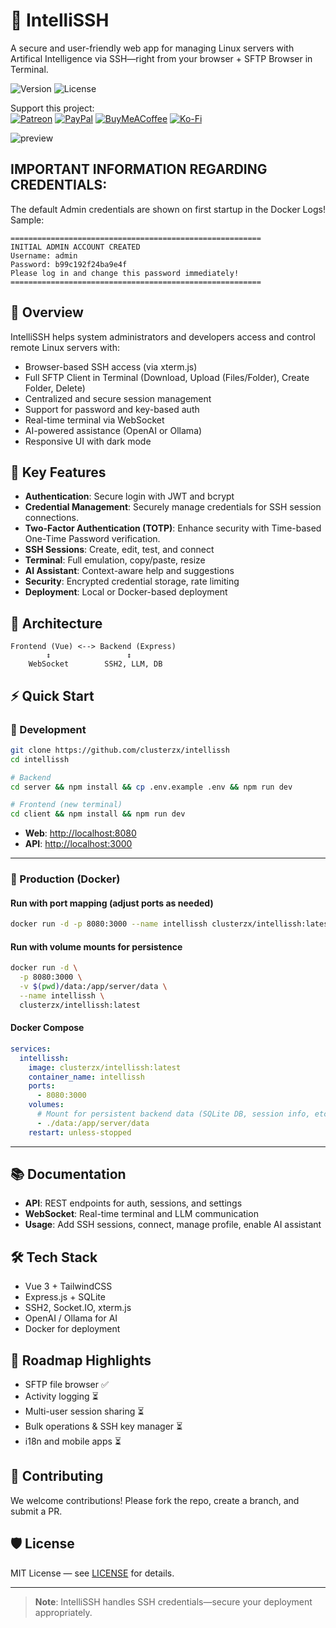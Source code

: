 # 📡 IntelliSSH

A secure and user-friendly web app for managing Linux servers with Artifical Intelligence via SSH—right from your browser + SFTP Browser in Terminal.

![Version](https://img.shields.io/badge/version-1.2.0-blue)
![License](https://img.shields.io/badge/license-MIT-blue)

Support this project:<br>
[![Patreon](https://img.shields.io/badge/Patreon-F96854?style=for-the-badge&logo=patreon&logoColor=white)](https://www.patreon.com/c/clusterzx)
[![PayPal](https://img.shields.io/badge/PayPal-00457C?style=for-the-badge&logo=paypal&logoColor=white)](https://www.paypal.com/paypalme/bech0r)
[![BuyMeACoffee](https://img.shields.io/badge/Buy%20Me%20a%20Coffee-ffdd00?style=for-the-badge&logo=buy-me-a-coffee&logoColor=black)](https://www.buymeacoffee.com/clusterzx)
[![Ko-Fi](https://img.shields.io/badge/Ko--fi-F16061?style=for-the-badge&logo=ko-fi&logoColor=white)](https://ko-fi.com/clusterzx)

![preview](https://github.com/clusterzx/intellissh/blob/master/preview.gif)

## IMPORTANT INFORMATION REGARDING CREDENTIALS:
The default Admin credentials are shown on first startup in the Docker Logs!
Sample:
```
========================================================
INITIAL ADMIN ACCOUNT CREATED
Username: admin
Password: b99c192f24ba9e4f
Please log in and change this password immediately!
========================================================
```

## 🚀 Overview

IntelliSSH helps system administrators and developers access and control remote Linux servers with:

- Browser-based SSH access (via xterm.js)
- Full SFTP Client in Terminal (Download, Upload (Files/Folder), Create Folder, Delete)
- Centralized and secure session management
- Support for password and key-based auth
- Real-time terminal via WebSocket
- AI-powered assistance (OpenAI or Ollama)
- Responsive UI with dark mode

## 🔐 Key Features

- **Authentication**: Secure login with JWT and bcrypt  
- **Credential Management**: Securely manage credentials for SSH session connections.
- **Two-Factor Authentication (TOTP)**: Enhance security with Time-based One-Time Password verification.
- **SSH Sessions**: Create, edit, test, and connect  
- **Terminal**: Full emulation, copy/paste, resize  
- **AI Assistant**: Context-aware help and suggestions  
- **Security**: Encrypted credential storage, rate limiting  
- **Deployment**: Local or Docker-based deployment  

## 🧱 Architecture

```
Frontend (Vue) <--> Backend (Express)
        ↕                 ↕
    WebSocket        SSH2, LLM, DB
```

## ⚡ Quick Start

### 🧪 Development

```bash
git clone https://github.com/clusterzx/intellissh
cd intellissh

# Backend
cd server && npm install && cp .env.example .env && npm run dev

# Frontend (new terminal)
cd client && npm install && npm run dev
```

- **Web**: [http://localhost:8080](http://localhost:8080)  
- **API**: [http://localhost:3000](http://localhost:3000)

---

### 🚀 Production (Docker)

#### Run with port mapping (adjust ports as needed)
```bash
docker run -d -p 8080:3000 --name intellissh clusterzx/intellissh:latest
```

#### Run with volume mounts for persistence
```bash
docker run -d \
  -p 8080:3000 \
  -v $(pwd)/data:/app/server/data \
  --name intellissh \
  clusterzx/intellissh:latest
```

#### Docker Compose

```yaml
services:
  intellissh:
    image: clusterzx/intellissh:latest
    container_name: intellissh
    ports:
      - 8080:3000
    volumes:
      # Mount for persistent backend data (SQLite DB, session info, etc.)
      - ./data:/app/server/data
    restart: unless-stopped
```
---

## 📚 Documentation

- **API**: REST endpoints for auth, sessions, and settings  
- **WebSocket**: Real-time terminal and LLM communication  
- **Usage**: Add SSH sessions, connect, manage profile, enable AI assistant  

## 🛠 Tech Stack

- Vue 3 + TailwindCSS  
- Express.js + SQLite  
- SSH2, Socket.IO, xterm.js  
- OpenAI / Ollama for AI  
- Docker for deployment  

## 📌 Roadmap Highlights

- SFTP file browser ✅
- Activity logging  ⏳
- Multi-user session sharing  ⏳
- Bulk operations & SSH key manager  ⏳
- i18n and mobile apps  ⏳

## 🤝 Contributing

We welcome contributions! Please fork the repo, create a branch, and submit a PR.

## 🛡️ License

MIT License — see [LICENSE](./LICENSE) for details.

---

> **Note**: IntelliSSH handles SSH credentials—secure your deployment appropriately.
